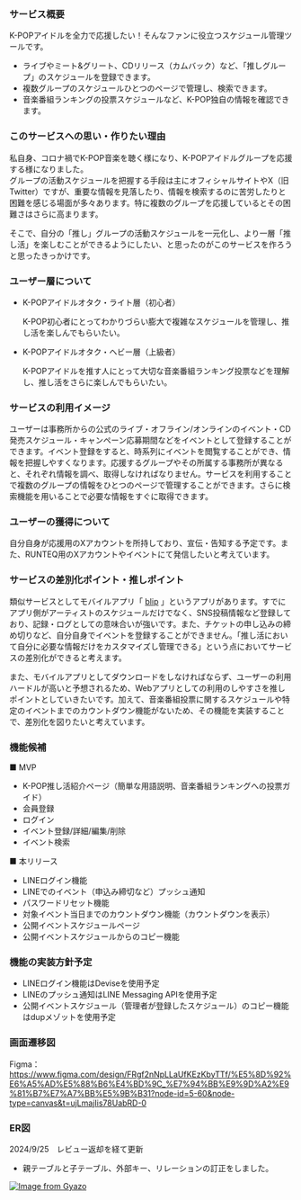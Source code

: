 ### サービス概要

K-POPアイドルを全力で応援したい！そんなファンに役立つスケジュール管理ツールです。

- ライブやミート&グリート、CDリリース（カムバック）など、「推しグループ」のスケジュールを登録できます。
- 複数グループのスケジュールひとつのページで管理し、検索できます。
- 音楽番組ランキングの投票スケジュールなど、K-POP独自の情報を確認できます。

### このサービスへの思い・作りたい理由

私自身、コロナ禍でK-POP音楽を聴く様になり、K-POPアイドルグループを応援する様になりました。  
グループの活動スケジュールを把握する手段は主にオフィシャルサイトやX（旧Twitter）ですが、重要な情報を見落したり、情報を検索するのに苦労したりと困難を感じる場面が多々あります。特に複数のグループを応援しているとその困難さはさらに高まります。

そこで、自分の「推し」グループの活動スケジュールを一元化し、より一層「推し活」を楽しむことができるようにしたい、と思ったのがこのサービスを作ろうと思ったきっかけです。


### ユーザー層について

- K-POPアイドルオタク・ライト層（初心者）

  K-POP初心者にとってわかりづらい膨大で複雑なスケジュールを管理し、推し活を楽しんでもらいたい。

- K-POPアイドルオタク・ヘビー層（上級者）

  K-POPアイドルを推す人にとって大切な音楽番組ランキング投票などを理解し、推し活をさらに楽しんでもらいたい。


### サービスの利用イメージ

ユーザーは事務所からの公式のライブ・オフライン/オンラインのイベント・CD発売スケジュール・キャンペーン応募期間などをイベントとして登録することができます。イベント登録をすると、時系列にイベントを閲覧することができ、情報を把握しやすくなります。応援するグループやその所属する事務所が異なると、それぞれ情報を調べ、取得しなければなりません。サービスを利用することで複数のグループの情報をひとつのページで管理することができます。さらに検索機能を用いることで必要な情報をすぐに取得できます。


### ユーザーの獲得について

自分自身が応援用のXアカウントを所持しており、宣伝・告知する予定です。また、RUNTEQ用のXアカウントやイベントにて発信したいと考えています。


### サービスの差別化ポイント・推しポイント

類似サービスとしてモバイルアプリ「 [blip](https://blip.kr/jp) 」というアプリがあります。すでにアプリ側がアーティストのスケジュールだけでなく、SNS投稿情報など登録しており、記録・ログとしての意味合いが強いです。また、チケットの申し込みの締め切りなど、自分自身でイベントを登録することができません。「推し活において自分に必要な情報だけをカスタマイズし管理できる」という点においてサービスの差別化ができると考えます。

また、モバイルアプリとしてダウンロードをしなければならず、ユーザーの利用ハードルが高いと予想されるため、Webアプリとしての利用のしやすさを推しポイントとしていきたいです。加えて、音楽番組投票に関するスケジュールや特定のイベントまでのカウントダウン機能がないため、その機能を実装することで、差別化を図りたいと考えています。

### 機能候補


■ MVP

  - K-POP推し活紹介ページ（簡単な用語説明、音楽番組ランキングへの投票ガイド）
  - 会員登録
  - ログイン
  - イベント登録/詳細/編集/削除
  - イベント検索

■ 本リリース

  - LINEログイン機能
  - LINEでのイベント（申込み締切など）プッシュ通知
  - パスワードリセット機能
  - 対象イベント当日までのカウントダウン機能（カウントダウンを表示）
  - 公開イベントスケジュールページ
  - 公開イベントスケジュールからのコピー機能

### 機能の実装方針予定

- LINEログイン機能はDeviseを使用予定
- LINEのプッシュ通知はLINE Messaging APIを使用予定
- 公開イベントスケジュール（管理者が登録したスケジュール）のコピー機能はdupメゾットを使用予定

### 画面遷移図
Figma：https://www.figma.com/design/FRgf2nNpLLaUfKEzKbyTTf/%E5%8D%92%E6%A5%AD%E5%88%B6%E4%BD%9C_%E7%94%BB%E9%9D%A2%E9%81%B7%E7%A7%BB%E5%9B%B31?node-id=5-60&node-type=canvas&t=ujLmajIis78UabRD-0

### ER図

2024/9/25　レビュー返却を経て更新
 
- 親テーブルと子テーブル、外部キー、リレーションの訂正をしました。

[![Image from Gyazo](https://i.gyazo.com/2ab1f1361c0280b70fe9be0e726bf2ae.png)](https://gyazo.com/2ab1f1361c0280b70fe9be0e726bf2ae)

